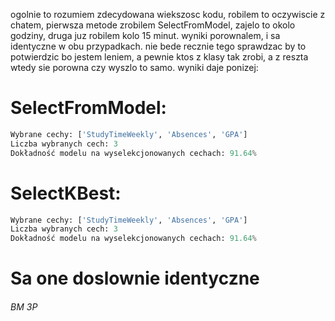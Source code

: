 ogolnie to rozumiem zdecydowana wiekszosc kodu, robilem to oczywiscie z chatem, pierwsza metode zrobilem SelectFromModel, zajelo to okolo godziny, druga juz robilem kolo 15 minut. wyniki porownalem, i sa identyczne w obu przypadkach. nie bede recznie tego sprawdzac by to potwierdzic bo jestem leniem, a pewnie ktos z klasy tak zrobi, a z reszta wtedy sie porowna czy wyszlo to samo. wyniki daje ponizej:

# SelectFromModel:

```py
Wybrane cechy: ['StudyTimeWeekly', 'Absences', 'GPA']
Liczba wybranych cech: 3
Dokładność modelu na wyselekcjonowanych cechach: 91.64%
```

# SelectKBest:

```py
Wybrane cechy: ['StudyTimeWeekly', 'Absences', 'GPA']
Liczba wybranych cech: 3
Dokładność modelu na wyselekcjonowanych cechach: 91.64%
```

# Sa one doslownie identyczne
###### BM 3P
